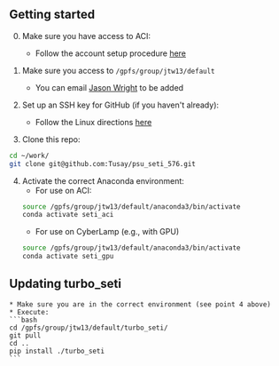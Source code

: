 ## Getting started

0. Make sure you have access to ACI:
   * Follow the account setup procedure [here](https://www.icds.psu.edu/computing-services/account-setup/)

1. Make sure you access to ```/gpfs/group/jtw13/default```
    * You can email [Jason Wright](mailto:astrowright@gmail.com) to be added

2. Set up an SSH key for GitHub (if you haven't already):
   * Follow the Linux directions [here](https://docs.github.com/en/free-pro-team@latest/github/authenticating-to-github/generating-a-new-ssh-key-and-adding-it-to-the-ssh-agent)

3. Clone this repo:
```bash
cd ~/work/
git clone git@github.com:Tusay/psu_seti_576.git
```

4. Activate the correct Anaconda environment:
    * For use on ACI:
    ```bash
    source /gpfs/group/jtw13/default/anaconda3/bin/activate
    conda activate seti_aci
    ```
    * For use on CyberLamp (e.g., with GPU)
    ```bash
    source /gpfs/group/jtw13/default/anaconda3/bin/activate
    conda activate seti_gpu
    ```

## Updating turbo_seti
    * Make sure you are in the correct environment (see point 4 above)
    * Execute:
    ```bash
    cd /gpfs/group/jtw13/default/turbo_seti/
    git pull
    cd ..
    pip install ./turbo_seti
    ```
